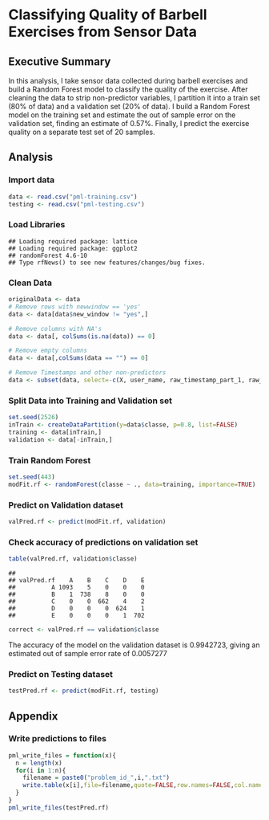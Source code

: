 # Classifying Quality of Barbell Exercises from Sensor Data

## Executive Summary
In this analysis, I take sensor data collected during barbell exercises and build a Random Forest model to classify the quality of the exercise. After cleaning the data to strip non-predictor variables, I partition it into a train set (80% of data) and a validation set (20% of data). I build a Random Forest model on the training set and estimate the out of sample error on the validation set, finding an estimate of 0.57%. Finally, I predict the exercise quality on a separate test set of 20 samples.

## Analysis

### Import data

```r
data <- read.csv("pml-training.csv")
testing <- read.csv("pml-testing.csv")
```

### Load Libraries

```
## Loading required package: lattice
## Loading required package: ggplot2
## randomForest 4.6-10
## Type rfNews() to see new features/changes/bug fixes.
```

### Clean Data

```r
originalData <- data
# Remove rows with newwindow == 'yes'
data <- data[data$new_window != "yes",]

# Remove columns with NA's
data <- data[, colSums(is.na(data)) == 0]

# Remove empty columns
data <- data[,colSums(data == "") == 0]

# Remove Timestamps and other non-predictors
data <- subset(data, select=-c(X, user_name, raw_timestamp_part_1, raw_timestamp_part_2, cvtd_timestamp, new_window, num_window))
```

### Split Data into Training and Validation set

```r
set.seed(2526)
inTrain <- createDataPartition(y=data$classe, p=0.8, list=FALSE)
training <- data[inTrain,]
validation <- data[-inTrain,]
```

### Train Random Forest

```r
set.seed(443)
modFit.rf <- randomForest(classe ~ ., data=training, importance=TRUE)
```

### Predict on Validation dataset

```r
valPred.rf <- predict(modFit.rf, validation)
```

### Check accuracy of predictions on validation set

```r
table(valPred.rf, validation$classe)
```

```
##           
## valPred.rf    A    B    C    D    E
##          A 1093    5    0    0    0
##          B    1  738    8    0    0
##          C    0    0  662    4    2
##          D    0    0    0  624    1
##          E    0    0    0    1  702
```

```r
correct <- valPred.rf == validation$classe
```

The accuracy of the model on the validation dataset is 0.9942723, giving an estimated out of sample error rate of 0.0057277


### Predict on Testing dataset

```r
testPred.rf <- predict(modFit.rf, testing)
```


## Appendix


### Write predictions to files

```r
pml_write_files = function(x){
  n = length(x)
  for(i in 1:n){
    filename = paste0("problem_id_",i,".txt")
    write.table(x[i],file=filename,quote=FALSE,row.names=FALSE,col.names=FALSE)
  }
}
pml_write_files(testPred.rf)
```

